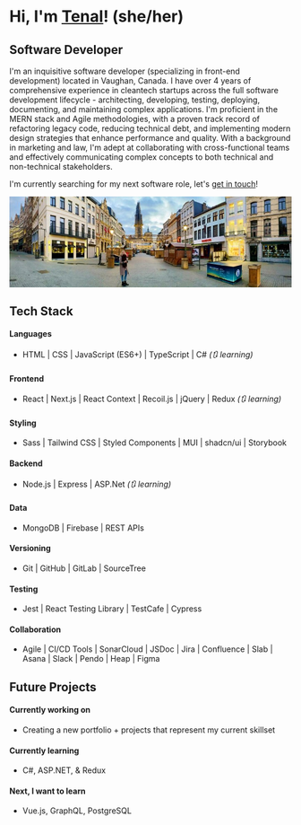 # Hi, I'm [Tenal](https://tenalbourchier.com/)! (she/her)


## Software Developer 

I'm an inquisitive software developer (specializing in front-end development) located in Vaughan, Canada. I have over 4 years of comprehensive experience in cleantech startups across the full software development lifecycle - architecting, developing, testing, deploying, documenting, and maintaining complex applications. I'm proficient in the MERN stack and Agile methodologies, with a proven track record of refactoring legacy code, reducing technical debt, and implementing modern design strategies that enhance performance and quality. With a background in marketing and law, I'm adept at collaborating with cross-functional teams and effectively communicating complex concepts to both technical and non-technical stakeholders. 

I'm currently searching for my next software role, let's [get in touch](https://calendly.com/tenalbourchier)! 

<p align="center">   
   <img align="center" src="./tenal-in-antwerp.jpg" alt="Tenal standing in an empty street in Antwerp, Belgium">
</p>


## Tech Stack

#### Languages
-  HTML | CSS | JavaScript (ES6+) | TypeScript | C# _(🔃 learning)_   
#### Frontend
- React | Next.js | React Context | Recoil.js | jQuery | Redux _(🔃 learning)_   
#### Styling
- Sass | Tailwind CSS | Styled Components | MUI | shadcn/ui | Storybook
#### Backend
- Node.js | Express | ASP.Net _(🔃 learning)_   
#### Data
- MongoDB | Firebase | REST APIs
#### Versioning
- Git | GitHub | GitLab | SourceTree
#### Testing
- Jest | React Testing Library | TestCafe | Cypress   
#### Collaboration
- Agile | CI/CD Tools | SonarCloud | JSDoc | Jira | Confluence | Slab | Asana | Slack | Pendo | Heap | Figma

    
## Future Projects

#### Currently working on
- Creating a new portfolio + projects that represent my current skillset      
#### Currently learning
- C#, ASP.NET, & Redux
#### Next, I want to learn
- Vue.js, GraphQL, PostgreSQL
